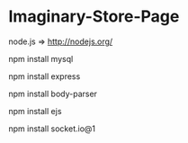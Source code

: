 # Imaginary-Store-Page

node.js => http://nodejs.org/

npm install mysql

npm install express

npm install body-parser

npm install ejs

npm install socket.io@1
